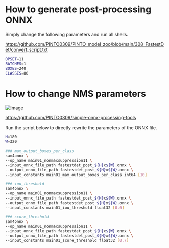 # How to generate post-processing ONNX
Simply change the following parameters and run all shells.

https://github.com/PINTO0309/PINTO_model_zoo/blob/main/308_FastestDet/convert_script.txt
```bash
OPSET=11
BATCHES=1
BOXES=240
CLASSES=80
```

# How to change NMS parameters
![image](https://user-images.githubusercontent.com/33194443/178084918-af33bfcc-425f-496e-87fb-1331ef7b2b6e.png)

https://github.com/PINTO0309/simple-onnx-processing-tools

Run the script below to directly rewrite the parameters of the ONNX file.
```bash
H=180
W=320

### max_output_boxes_per_class
sam4onnx \
--op_name main01_nonmaxsuppression11 \
--input_onnx_file_path fastestdet_post_${H}x${W}.onnx \
--output_onnx_file_path fastestdet_post_${H}x${W}.onnx \
--input_constants main01_max_output_boxes_per_class int64 [10]

### iou_threshold
sam4onnx \
--op_name main01_nonmaxsuppression11 \
--input_onnx_file_path fastestdet_post_${H}x${W}.onnx \
--output_onnx_file_path fastestdet_post_${H}x${W}.onnx \
--input_constants main01_iou_threshold float32 [0.6]

### score_threshold
sam4onnx \
--op_name main01_nonmaxsuppression11 \
--input_onnx_file_path fastestdet_post_${H}x${W}.onnx \
--output_onnx_file_path fastestdet_post_${H}x${W}.onnx \
--input_constants main01_score_threshold float32 [0.7]
```
